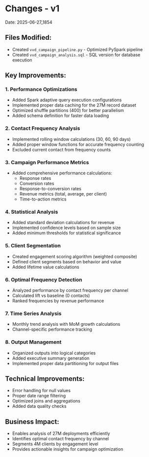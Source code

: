 # Changes - v1
Date: 2025-06-27_1854

## Files Modified:
- Created `vvd_campaign_pipeline.py` - Optimized PySpark pipeline
- Created `vvd_campaign_analysis.sql` - SQL version for database execution

## Key Improvements:

### 1. Performance Optimizations
- Added Spark adaptive query execution configurations
- Implemented proper data caching for the 27M record dataset
- Optimized shuffle partitions (400) for better parallelism
- Added schema definition for faster data loading

### 2. Contact Frequency Analysis
- Implemented rolling window calculations (30, 60, 90 days)
- Added proper window functions for accurate frequency counting
- Excluded current contact from frequency counts

### 3. Campaign Performance Metrics
- Added comprehensive performance calculations:
  - Response rates
  - Conversion rates
  - Response-to-conversion rates
  - Revenue metrics (total, average, per client)
  - Time-to-action metrics

### 4. Statistical Analysis
- Added standard deviation calculations for revenue
- Implemented confidence levels based on sample size
- Added minimum thresholds for statistical significance

### 5. Client Segmentation
- Created engagement scoring algorithm (weighted composite)
- Defined client segments based on behavior and value
- Added lifetime value calculations

### 6. Optimal Frequency Detection
- Analyzed performance by contact frequency per channel
- Calculated lift vs baseline (0 contacts)
- Ranked frequencies by revenue performance

### 7. Time Series Analysis
- Monthly trend analysis with MoM growth calculations
- Channel-specific performance tracking

### 8. Output Management
- Organized outputs into logical categories
- Added executive summary generation
- Implemented proper data partitioning for output files

## Technical Improvements:
- Error handling for null values
- Proper date range filtering
- Optimized joins and aggregations
- Added data quality checks

## Business Impact:
- Enables analysis of 27M deployments efficiently
- Identifies optimal contact frequency by channel
- Segments 4M clients by engagement level
- Provides actionable insights for campaign optimization
